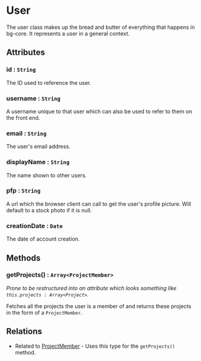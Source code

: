 # User

The user class makes up the bread and butter of everything that happens in bg-core. It represents a user in a general context.

## Attributes

### id : `String`

The ID used to reference the user.

### username : `String`

A username unique to that user which can also be used to refer to them on the front end.

### email : `String`

The user's email address.

### displayName : `String`

The name shown to other users.

### pfp : `String`

A url which the browser client can call to get the user's profile picture. Will default to a stock photo if it is null.

### creationDate : `Date`

The date of account creation.

## Methods

### getProjects() : `Array<ProjectMember>`

_Prone to be restructured into an attribute which looks something like `this.projects : Array<Project>`._

Fetches all the projects the user is a member of and returns these projects in the form of a `ProjectMember`.

## Relations

-   Related to [ProjectMember](./projectMember.md) - Uses this type for the `getProjects()` method.
